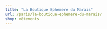 ```yaml
---
title: "La Boutique Ephemere du Marais"
url: /paris/la-boutique-ephemere-du-marais/
shop: vêtements
---
```

